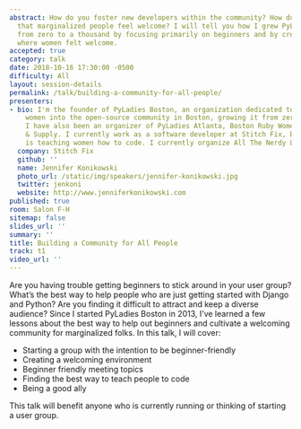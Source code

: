 ```yaml
---
abstract: How do you foster new developers within the community? How do you ensure
  that marginalized people feel welcome? I will tell you how I grew PyLadies Boston
  from zero to a thousand by focusing primarily on beginners and by creating a group
  where women felt welcome.
accepted: true
category: talk
date: 2018-10-16 17:30:00 -0500
difficulty: All
layout: session-details
permalink: /talk/building-a-community-for-all-people/
presenters:
- bio: I'm the founder of PyLadies Boston, an organization dedicated to bringing more
    women into the open-source community in Boston, growing it from zero to a thousand.
    I have also been an organizer of PyLadies Atlanta, Boston Ruby Women, and Code
    & Supply. I currently work as a software developer at Stitch Fix, but my passion
    is teaching women how to code. I currently organize All The Nerdy Ladies Pittsburgh.
  company: Stitch Fix
  github: ''
  name: Jennifer Konikowski
  photo_url: /static/img/speakers/jennifer-konikowski.jpg
  twitter: jenkoni
  website: http://www.jenniferkonikowski.com
published: true
room: Salon F-H
sitemap: false
slides_url: ''
summary: ''
title: Building a Community for All People
track: t1
video_url: ''
---
```


Are you having trouble getting beginners to stick around in your user group? What’s the best way to help people who are just getting started with Django and Python? Are you finding it difficult to attract and keep a diverse audience? Since I started PyLadies Boston in 2013, I’ve learned a few lessons about the best way to help out beginners and cultivate a welcoming community for marginalized folks. In this talk, I will cover:

* Starting a group with the intention to be beginner-friendly
* Creating a welcoming environment
* Beginner friendly meeting topics
* Finding the best way to teach people to code
* Being a good ally

This talk will benefit anyone who is currently running or thinking of starting a user group.